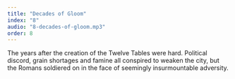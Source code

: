 ```yaml
---
title: "Decades of Gloom"
index: "8"
audio: "8-decades-of-gloom.mp3"
order: 8
---
```


The years after the creation of the Twelve Tables were hard. Political discord, grain shortages and famine all conspired to weaken the city, but the Romans soldiered on in the face of seemingly insurmountable adversity.
